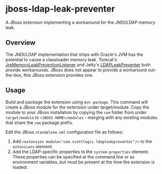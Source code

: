 # jboss-ldap-leak-preventer
A JBoss extension implementing a workaround for the JNDI/LDAP memory leak.

## Overview
The JNDI/LDAP implementation that ships with Oracle's JVM has the potential to cause a classloader memory leak. Tomcat's [JreMemoryLeakPreventionListener](https://tomcat.apache.org/tomcat-7.0-doc/config/listeners.html#JRE_Memory_Leak_Prevention_Listener_-_org.apache.catalina.core.JreMemoryLeakPreventionListener) and Jetty's [LDAPLeakPreventer](http://www.eclipse.org/jetty/documentation/current/preventing-memory-leaks.html#preventers-table) both provide workarounds. JBoss does not appear to provide a workaround out-the-box, this JBoss extension provides one.

## Usage
Build and package the extension using `mvn package`. This command will create a JBoss module for the extension under target/module. Copy the module to your JBoss installation by copying the `com` folder from under `target/module` to `<JBOSS-HOME>/modules` - merging with any existing modules that share the `com` package prefix.

Edit the JBoss `standalone.xml` configuration file as follows:
  1. Add `<extension module="com.scottlogic.ldapleakpreventer"/>` to the `extensions` element.
  1. Add the LDAP-specific properties to the `system-properties` element.
     These properties can be specified at the command line or as environment variables, but must be present at the time the extension is loaded.
